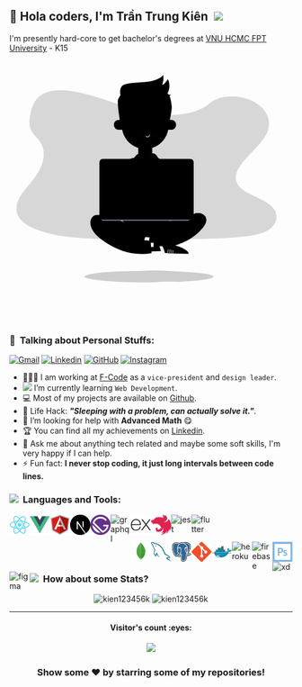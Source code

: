 <h2>👋 Hola coders, I'm Trần Trung Kiên &nbsp;<img src="https://media1.giphy.com/media/5WjvTkh7sYGE4Jq3qA/giphy.gif" width="15"></h2>

I'm presently hard-core to get bachelor's degrees at [VNU HCMC FPT University](https://hcmuni.fpt.edu.vn/) - K15

<svg
      version="1.1"
      viewBox="80 -10 100.1879 500"
      height="650.68268"
      width="711.1879"
      data-name="Layer 1"
      id="b52d7e2d-d80f-4111-b6ed-d15502ee1edd"
    >
      <path
        d="M 162,94.8 C 129.81195,93.8403 99.15574,84.930003 69.877152,75.179436 40.59857,65.42887 11.608446,54.624763 -19.808717,49.459437 c -20.207038,-3.3227 -43.313601,-3.791886 -59.59661,5.498023 -15.666306,8.957214 -20.729253,24.376417 -23.454693,38.69517 -2.04408,10.7785 -3.25262,22.11579 2.36238,32.20332 3.894189,7.00368 10.812228,12.88984 15.596681,19.59923 16.641093,23.33993 4.878933,52.12244 -13.159698,74.91214 -8.454833,10.68896 -18.272383,20.90016 -24.802493,32.27157 -6.53012,11.3714 -9.54899,24.41907 -3.83949,36.02932 5.66474,11.51642 19.15765,20.14948 33.769589,26.22758 29.686403,12.3439 64.65459,15.87985 98.7822629,17.88031 75.5066201,4.43168 151.4210581,2.51228 227.1265981,0.59287 28.02032,-0.71231 56.15998,-1.43315 83.72273,-5.14826 15.30822,-2.06443 31.11377,-5.3402 42.22441,-13.22255 14.10463,-10.03634 17.60095,-27.03373 8.15146,-39.61648 -15.8553,-21.10917 -59.68116,-26.35553 -70.77689,-49.00875 -6.1024,-12.46759 0.16413,-26.3598 9.02677,-37.92314 19.01841,-24.81147 50.89312,-46.57324 52.57414,-74.93347 C 359.05227,94.04077 343.72913,74.535369 320.0357,65.31797 295.1984,55.656976 260.76237,56.872597 242.4502,72.863357 223.57106,89.31051 190.41817,95.64454 162,94.8 Z"
        fill={theme.accentColor}
        opacity="0.15"
        id="path13"
      />
      <g id="tshirt">
        <path
          id="path2"
          d="M127.7,186.5c-8.3,0-23.5-7.9-25-13c-0.3-1.1,0.1-2.1,1.2-2.8c2.9-1.8,7.9-2.8,15-2.8        c8.2,0,16.5,1.3,17.5,1.5c0,0.8-0.4,6-3.4,14.4C132.3,185.6,130.6,186.5,127.7,186.5C127.7,186.5,127.7,186.5,127.7,186.5z"
          fill={theme.accentColor}
        />
        <path
          id="path4"
          d="M118.8,168c8,0,16,1.2,17.4,1.4c-0.1,1.1-0.5,6.1-3.4,14.2c-0.6,1.7-2.3,2.6-5.2,2.6        c-8.3,0-23.4-7.8-24.9-12.9c-0.3-1.1,0.1-2,1.1-2.6C106.8,168.9,111.8,168,118.8,168 M118.8,167.8c-5.8,0-11.7,0.6-15,2.8        c-6.8,4.2,13.5,16,23.9,16c2.7,0,4.7-0.8,5.4-2.7c3.4-9.3,3.4-14.5,3.4-14.5S127.7,167.8,118.8,167.8L118.8,167.8z"
          fill="#2D2D2D"
        />
      </g>
      <g id="arms">
        <path
          id="path7"
          d="M177.5,221.6c0,0,3.3,23.5,0,27.7s-14.5,0-16-5.8c-1.5-5.8-1.5-5.8-1.5-5.8s-0.2-6.8,2.9-9.2        c3.1-2.4,3.4-2.7,3.4-2.7L177.5,221.6z"
          fill="#D3B39B"
        />
        <path
          id="path9"
          d="M62.5,221.6c0,0-3.3,23.5,0,27.7c3.3,4.2,14.5,0,16-5.8c1.5-5.8,1.5-5.8,1.5-5.8s0.2-6.8-2.9-9.2        c-3.1-2.4-3.4-2.7-3.4-2.7L62.5,221.6z"
          fill="#D3B39B"
        />
      </g>
      <g opacity="0.20" id="brows">
        <path
          id="path12"
          d="M1.5,406.1c0-1.2,1.9-1.8,5.4-2.8c6.2-1.8,17.3-4,32-5.3c22.5-2,53.4-2,87.4-3.3c19.6-0.7,41.2,1,58.8,1.9        c39.1,1.9,65.9,5.2,65.9,9.6c0,4.4-26.9,8.2-66.4,10.1c-7.3,0.4-16.1-0.5-24.2-0.3c-11.1,0.3-21.9,1.6-34.1,1.6        c-4.2,0-8.4,0-12.6-0.1c-9.2-0.1-18.1-0.3-26.6-0.5C37.3,415.4,1.5,411.1,1.5,406.1z"
          fill="#0A0A0A"
        />
      </g>
      <g id="head">
        <g id="ccc">
          <rect
            id="rect15"
            height="47"
            width="27"
            fill={theme.skinColor}
            y="147.5"
            x="105.5"
          />
        </g>
        <path
          id="path18"
          d="M104.4,172.5c-0.1,4.6,25.5,9.1,29.6-0.5c0,0-1,6.9-2.8,8.3c-1.8,1.3-12,8.5-12,8.5s-12.8-2.9-14.1-7.2        C103.8,177.3,104.4,172.5,104.4,172.5z"
          opacity="0.1"
        />
        <g id="ears">
          <g id="g28">
            <g id="g22">
              <path
                id="path20"
                d="M178.5,113.7L178.5,113.7c0-5.3-4-9.2-8.6-9.2h-11.5l-6.2,18.6c0,0.2,9.4,0.4,9.5,0.4h8.2              C174.5,123.5,178.5,118.9,178.5,113.7z"
                fill={theme.skinColor}
              />
            </g>
            <g id="g26" opacity="6.000000e-002">
              <path
                id="path24"
                d="M166,108.8c0,0,1-0.5,2.6-0.5c0.8,0,1.9,0.1,2.9,0.8c0.5,0.3,1,0.8,1.3,1.4c0.1,0.3,0.3,0.6,0.3,0.9              c0.1,0.2,0.1,0.5,0.2,0.8c0.2,1.1,0.2,2.2-0.1,3.3c-0.1,0.5-0.3,1-0.6,1.5c-0.2,0.5-0.6,0.8-0.9,1.1c-0.7,0.6-1.5,0.7-2,0.6              c-0.5,0-0.7-0.1-0.7-0.1c0,0,1.2-0.2,1.9-1.3c0.7-1.1,0.8-3,0.5-4.8c0-0.2-0.1-0.5-0.1-0.7c0-0.2-0.1-0.4-0.2-0.5              c-0.2-0.3-0.3-0.6-0.6-0.9c-0.5-0.5-1.3-0.8-2-1.1C167.1,108.9,166,108.8,166,108.8z"
              />
            </g>
          </g>
          <g id="g38">
            <g id="g32">
              <path
                id="path30"
                d="M58.5,113.7L58.5,113.7c0-5.3,4-9.2,8.7-9.2h11.5l6.2,18.6c0,0.2-9.4,0.4-9.5,0.4h-8.2              C62.5,123.5,58.5,118.9,58.5,113.7z"
                fill={theme.skinColor}
              />
            </g>
            <g id="g36" opacity="8.000000e-002">
              <path
                id="path34"
                d="M70.3,108.8c0,0-1.1,0.2-2.5,0.6c-0.7,0.2-1.5,0.6-2,1.1c-0.3,0.2-0.4,0.6-0.6,0.9c0,0.2-0.1,0.3-0.2,0.5              c0,0.3-0.1,0.5-0.1,0.7c-0.3,1.8-0.2,3.8,0.5,4.8c0.7,1.1,2,1.2,1.9,1.3c0,0-0.2,0.1-0.7,0.1c-0.5,0-1.3-0.1-2-0.6              c-0.4-0.3-0.7-0.7-0.9-1.1c-0.3-0.4-0.5-0.9-0.6-1.5c-0.3-1.1-0.2-2.2-0.1-3.3c0-0.3,0.1-0.5,0.2-0.8c0.1-0.3,0.2-0.6,0.3-0.9              c0.3-0.6,0.8-1.1,1.3-1.4c1-0.7,2-0.8,2.9-0.8C69.3,108.3,70.3,108.8,70.3,108.8z"
              />
            </g>
          </g>
        </g>
        <g id="g43" opacity="0.1">
          <path
            id="path41"
            d="M104.6,156.7l27.9,1.1v2.2c0,0-20,6-27,3.4v-5.6L104.6,156.7z"
          />
        </g>
        <g id="chin">
          <path
            id="path45"
            d="M73.8,115.3c0-24.9,20.2,6.3,45.1,6.3s45.1-31.2,45.1-6.3s-20.2,45.1-45.1,45.1S73.8,140.2,73.8,115.3z"
            fill={theme.skinColor}
          />
        </g>
        <g id="face">
          <path
            id="path48"
            d="M163.5,108.9c0,15.3-12.4,27.6-27.6,27.6h-33.7c-15.3,0-27.6-12.4-27.6-27.6V75.1          c0-15.3,12.4-27.6,27.6-27.6h33.7c15.3,0,27.6,12.4,27.6,27.6V108.9z"
            fill={theme.skinColor}
          />
        </g>
        <g id="mouth">
          <path
            id="path54"
            d="M127.2,131.5c0,0,0.7,0.6,0.8,2.1c0,0.7-0.1,1.5-0.6,2.3c-0.2,0.4-0.5,0.8-0.9,1.1          c-0.4,0.3-0.8,0.5-1.3,0.8c-0.3,0.1-0.9,0.3-1.4,0.3c-0.5,0-1-0.1-1.4-0.2c-0.9-0.3-1.6-0.8-2-1.3c-0.9-1.1-0.7-2.1-0.8-2.1          c0,0,0.1,0.2,0.4,0.4c0.2,0.3,0.6,0.6,1.1,0.8c0.5,0.3,1,0.4,1.6,0.5c0.3,0,0.6,0,0.9,0c0.3,0,0.5-0.1,0.9-0.2          c0.2-0.1,0.5-0.2,0.8-0.4c0.2-0.2,0.5-0.4,0.7-0.6c0.4-0.4,0.7-1,0.9-1.5c0.2-0.5,0.3-1,0.3-1.3          C127.2,131.8,127.2,131.5,127.2,131.5z"
            fill="#CE9A74"
          />
        </g>
        <g id="hair">
          <g id="sides">
            <g id="g59">
              <path
                id="path57"
                d="M84.4,67c0,0-5.9,10-9,13.8c0,0,3.9,26.7-1.7,32.6c0,0-0.8-2.4-2.6-5.4c-1.8-3.1-6.5-37.2-4.7-42.3              s6.1-13.8,12-12.8C84.4,54,84.4,67,84.4,67z"
                fill={theme.dark}
              />
            </g>
            <g id="g63">
              <path
                id="path61"
                d="M164,114.4l0.1,0.1c0,0,6.8-27.6,6-36.6s-3.3-18.7-5.1-21.7c-1.8-3.1-10.7-5.6-12-2.8              c-1.3,2.8-6.1,9-6.1,9s12.5,12,13,14.8c0.4,2.1,0.5,15.3-0.1,24.2C159.4,106.2,160.9,110.9,164,114.4z"
                fill={theme.dark}
              />
            </g>
            <g id="g67">
              <path
                id="path65"
                d="M84.2,65.4c0,0-5.6,11.5-9.6,14c0,0,7.8-12.3,8-14c0.2-1.8,0.2-1.8,0.2-1.8L84.2,65.4z"
                fill={theme.dark}
              />
            </g>
            <g id="g71">
              <path
                id="path69"
                d="M73.8,113.5c0,0-3.2-13.9-3.2-15.6c0-1.8,0.2-4.9,0.2-4.9s-1.8,8.3,0,14.2L73.8,113.5z"
                fill={theme.dark}
              />
            </g>
            <g id="g75">
              <path
                id="path73"
                d="M162,94.8c0,0-0.2,11,1.4,14.5l0.5-2.7L162,94.8z"
                fill={theme.dark}
              />
            </g>
          </g>
          <g id="stripe">
            <g id="g80">
              <path
                id="path78"
                d="M72.9,59.6c0,0,33.5,22.5,72.7,7.7c0,0,17.4-1.8,22.3-11.8c0,0-6.1,1-7.2,1c-1,0,4.6-6.7,4.9-16.9              c0.3-10.2-3.3-13.6-3.3-13.6s-5.9,10-10.5,11c0,0,2.6-8.7,2.3-13.3s0-6.1,0-6.1s-8.2,12-36.8,13.8c-28.7,1.8-39.1,3.1-43.2,7.7              c-4.1,4.6-4.1,12.8-3.3,15.6S72.9,59.6,72.9,59.6z"
                fill={theme.dark}
              />
            </g>
            <g id="g84">
              <path
                id="path82"
                d="M73.6,55.9c0.2-1.2-2.6-8.1,1.2-11.7c3.8-3.6,15.3-6.9,23.5-7.2c8.1-0.2,29.2-1.7,34.2-3.4              c5-1.7,7.4-3.8,7.4-3.8s-2.6,6.9-37.8,10.3C66.9,43.4,73.6,55.9,73.6,55.9z"
                fill={theme.dark}
              />
            </g>
            <g id="g88">
              <path
                id="path86"
                d="M154.7,37.7c0,0-8,7-26,9.3c-18,2.2-24.6,4.9-24.6,4.9s32.5-3.5,34.6-3.7              C140.8,48.1,151.6,47.9,154.7,37.7z"
                fill={theme.dark}
              />
            </g>
            <g id="g92">
              <path
                id="path90"
                d="M83.7,57.8c0,0,12,2.9,15.3,2.6c3.4-0.2,9.1-2.2,9.1-2.2S103.1,65.9,83.7,57.8z"
                fill={theme.dark}
              />
            </g>
            <g id="g96">
              <path
                id="path94"
                d="M154,17.6c0,0-5.2,12.9-6.7,14.1c-1.4,1.2-4.5,3.8-4.5,3.8s7.7-2.9,9.8-9.1L154,17.6z"
                fill={theme.dark}
              />
            </g>
            <g id="g100">
              <path
                id="path98"
                d="M150.7,66.4c0,0,15.1-5.8,17.1-10.9c0,0-19.7,11-22.3,11.8L150.7,66.4z"
                fill={theme.dark}
              />
            </g>
          </g>
        </g>
        <g id="eyeb">
          <g id="g106">
            <path
              id="path104"
              d="M84.6,92c0,0,16.8-9.6,14.2-12.2C96.2,77.2,84.6,92,84.6,92z"
              fill={theme.dark}
            />
          </g>
          <g id="g110">
            <path
              id="path108"
              d="M151.5,91.5c0,0-16.8-9.6-14.2-12.2C139.9,76.8,151.5,91.5,151.5,91.5z"
              fill={theme.dark}
            />
          </g>
        </g>
        <g id="eyey2">
          <circle id="circle113" r="5" cy="114" cx="98.4" fill={theme.dark} />
          <circle id="circle115" r="5" cy="114" cx="136.9" fill={theme.dark} />
        </g>
      </g>
      <g id="shirt">
        <path
          id="path119"
          d="M137.9,174.8c0,0,35.4,13.8,38.3,40.9l-11,11.5c0,0-0.5,67.7,1.9,71.6c0,0-20.1,12.2-33.3,15.1        s-40-2.2-43.1-3.6c-3.1-1.4-15.3-10.8-15.3-10.8s2.6-9.8,2.4-13.9c-0.2-4.1,0.5-27.5,0.2-31.8c-0.2-4.3-1.2-19.9-1.2-19.9        l-15.3-14.4c0,0,7.6-41.2,38.7-42.3c0,0,13,15.5,15.6,15.5s3.1,6.2,3.1,6.2s3.1-6.3,11-15.2C137.9,174.8,137.9,174.8,137.9,174.8z"
          fill={theme.accentColor}
        />
        <g id="g123">
          <polygon
            id="polygon121"
            points="62.8,220.6 60.2,224.5 77,238.6 77.8,236.8 77.2,233.2   "
            fill="#353535"
          />
        </g>
        <g id="g127">
          <polygon
            id="polygon125"
            points="165.1,227.1 175.5,216.3 179.3,223.2 165.1,235.8   "
            fill="#353535"
          />
        </g>
        <g id="gola">
          <g id="g131">
            <path
              id="path129"
              d="M109,189.8l-0.2-8.2l7.7,0.8l1.9,1.4c0,0,2.3,4.6,2.1,8.8c-0.2,4.1-4.6,5-4.6,5L109,189.8z"
              fill={theme.accentColor}
            />
          </g>
          <g id="g135">
            <path
              id="path133"
              d="M121.8,182c0,0-5.4,15.2-5.6,23.3l0.5,6.4l8.9,0.2l-1-8.8c0,0,6.7-11,7.7-12            C133.3,190.2,130.1,179.5,121.8,182z"
              fill={theme.accentColor}
            />
          </g>
          <g id="g145">
            <g id="g143">
              <g id="g141">
                <path
                  id="path137"
                  d="M109.7,196.7c-4.3-4.1-12.4-18.1-12.5-18.2c0.4-2.1,5.6-7,6.5-7.7c0,0,0,0.1,0.1,0.2                c0.5,0.8,2.8,2.8,3.5,3c0.7,0.1,10.6,6.3,11.4,7.1c0.6,0.6,0.8,4.1,0.9,6c-0.3-0.8-1-2.1-1.2-2.8c-0.2-0.5-0.7-0.8-1.6-0.8                c-1,0-2.5,0.3-4.5,1c-2.8,1-2.7,7.5-2.7,10.7C109.7,195.8,109.7,196.4,109.7,196.7z"
                  fill={theme.accentColor}
                />
                <path
                  id="path139"
                  d="M103.6,170.9C103.7,170.9,103.7,170.9,103.6,170.9c0.5,0.9,2.8,2.9,3.6,3.1c0.7,0.1,10.6,6.3,11.4,7.1                c0.4,0.4,0.7,3.1,0.8,5.3c-0.3-0.7-0.7-1.7-0.9-2.2c-0.2-0.6-0.8-0.9-1.7-0.9c-1,0-2.6,0.3-4.5,1c-2.9,1-2.8,7.4-2.8,10.8                c0,0.4,0,0.9,0,1.2c-4.1-4.1-11.5-16.7-12.2-17.9C97.9,176.4,102.5,171.8,103.6,170.9 M103.8,170.5c-0.3,0-6.2,5.7-6.7,8                c0,0,8.3,14.4,12.6,18.3c0,0,0,0,0,0c0.4,0-0.9-11,2.7-12.3c2-0.7,3.4-1,4.4-1c0.9,0,1.3,0.2,1.5,0.7c0.3,1,1.4,3.4,1.4,3.4                s-0.2-5.9-1-6.7c-0.8-0.8-10.7-7-11.5-7.2C106.5,173.6,103.6,171,103.8,170.5C103.8,170.5,103.8,170.5,103.8,170.5L103.8,170.5                z"
                  fill="#2D2D2D"
                />
              </g>
            </g>
          </g>
          <g id="g149">
            <path
              id="path147"
              d="M129.5,191.6c0,0-5.2-4.5-6.8-4.2c-1.6,0.3-4.2,5.5-4.5,6.2c-0.2,0.7-1,18.7-0.4,20.6l-0.7-0.1            c0,0,0.6-20.3,0.6-21c0.1-0.7,2-5.5,2-5.5l2.1-5.6C121.8,182,129.1,177.8,129.5,191.6z"
              fill="#353535"
            />
          </g>
          <g id="g153">
            <circle
              id="circle151"
              r="2.2"
              cy="194.2"
              cx="121.6"
              fill="#BCBCBC"
            />
          </g>
          <g id="g157">
            <circle id="circle155" r="2" cy="202.3" cx="121.7" fill="#BCBCBC" />
          </g>
          <g id="g167">
            <g id="g165">
              <g id="g163">
                <path
                  id="path159"
                  d="M129.7,199.1c0.2-2.4,0.7-12.4-2.8-16.2c-0.9-0.9-1.9-1.4-3.1-1.4c-0.4,0-0.8,0.1-1.2,0.2                c2.5-1.7,11.3-8,12.6-10.6l1.4-1.7c0.5,0.2,3.5,1.6,7.3,8.3L129.7,199.1z"
                  fill={theme.accentColor}
                />
                <path
                  id="path161"
                  d="M136.6,169.6c0.7,0.3,3.5,1.9,7.1,8.1l-13.9,20.9c0.2-3,0.4-12.2-2.8-15.8c-0.9-1-2-1.5-3.2-1.5                c-0.2,0-0.5,0-0.7,0c3-2.1,10.8-7.8,12.2-10.3L136.6,169.6 M136.5,169.3l-1.4,1.8c-1.6,3-13.2,11-13.2,11                c0.7-0.2,1.4-0.4,1.9-0.4c7.4,0,5.7,17.9,5.7,17.9l14.5-21.9C139.7,170.2,136.5,169.3,136.5,169.3L136.5,169.3z"
                  fill="#2D2D2D"
                />
              </g>
            </g>
          </g>
        </g>
        <g id="g172" opacity="0.14">
          <path
            id="path170"
            d="M78.9,288c0,0-0.7,5.3-1.4,6.9c-0.7,1.7,24.4,11.5,24.4,11.5L78.9,288z"
          />
        </g>
      </g>
      <g id="g177">
        <path id="path175" d="M43.6,262" fill="#E6B99B" />
      </g>
      <path
        id="path179"
        d="M66.2,245.2c0,0,6.5-6.7,15.8,1c9.2,7.7,2.2,12-4.1,12.7c-6.3,0.7-6.3,0.7-6.3,0.7s-4.2-0.9-7.3-2.2      c-1.9-0.8-3.1-2.7-3.1-4.7l0.1-7L66.2,245.2z"
        fill="#D3B39B"
      />
      <path
        id="path181"
        d="M173.3,245.2c0,0-6.5-6.7-15.8,1c-9.2,7.7-2.2,12,4.1,12.7c6.3,0.7,6.3,0.7,6.3,0.7s3.6-1,6.5-2.2      c2.3-0.9,3.8-3.1,3.8-5.6l0-5.5L173.3,245.2z"
        fill={theme.skinColor}
      />
      <g>
        <path
          d="M172.1,262.9c0,0,8.2-4,5.2-10.6s-15.5-14.6-18-13.8c-2.5,0.8-16.7,14-16.5,15.4        s4.6,0.8,5.6,0.4c1-0.4-0.2,0,4.4,3C157.3,260.3,168.1,264.4,172.1,262.9z"
          fill={theme.skinColor}
          id="esquerda"
        />
        <path
          d="M66.3,251.3c0,0,10.5-9,13-10.2c2.5-1.2,10.6-1.8,12.8-4.6c2.3-2.8,1.7,4-2.5,7        c0,0,8.3,10.5,8.9,13.2c0.7,2.7-4.4,0-4.4,0s-12.3,5.4-13.5,4.8c-1.2-0.6-3,0-3,0s-3.7,1-6-3c-2.3-4-2.3-4-2.3-4L66.3,251.3z"
          fill={theme.skinColor}
        />
      </g>
      <g id="legs">
        <g id="g188">
          <path
            id="path186"
            d="M15.7,303.3c0,0-1.9-11.2,8-15c9.9-3.8,37,3.2,64.8,18.5c27.8,15.3,69.9-5.1,98-14.7          c28.1-9.6,45.9-10.1,49.3,0.9c0,0-24.7,39.3-45.5,40.6s-48.2-1-48.2-1l-31.9,0.6c0,0-24.3,8.6-28.7,8.3          C77,341.2,20.8,325.3,15.7,303.3z"
            fill={theme.avatarMisc}
          />
        </g>
        <g id="g192">
          <path
            id="path190"
            d="M91.2,333.1c0,0,20.3-12,21.9-11.5c1.6,0.5,6.9,5.9,9.1,6.9c2.2,1,1.6,3.7,1.6,3.7l-3,9.3l-22.3-1.9          L91.2,333.1z"
            fill={theme.avatarShoes}
          />
        </g>
        <g id="g196">
          <polygon
            id="polygon194"
            points="134.9,341.1 114.3,342 119.9,331 137.6,330.6 136.7,342.2   "
            fill={theme.skinColor}
          />
        </g>
        <g id="g200">
          <polygon
            id="polygon198"
            points="119,329.9 127.3,330.7 126,342.5 115.4,340.3   "
            fill="#EAEAEA"
          />
        </g>
        <g id="notebook">
          <g id="g210">
            <g id="g204">
              <path
                id="path202"
                d="M212.5,295.1c0,1.9-1.5,3.4-3.4,3.4H33.9c-1.9,0-3.4-1.5-3.4-3.4v-1.3c0-1.9,1.5-3.4,3.4-3.4h175.3              c1.9,0,3.4,1.5,3.4,3.4V295.1z"
                fill="#7F8DAA"
              />
            </g>
            <g id="g208">
              <path
                id="path206"
                d="M212.5,289.7c0,3.8-3,6.8-6.8,6.8H37.3c-3.8,0-6.8-3-6.8-6.8V186.3c0-3.8,3-6.8,6.8-6.8h168.4              c3.8,0,6.8,3,6.8,6.8V289.7z"
                fill={theme.imageDark}
              />
            </g>
          </g>
          <g id="logobook">
            <rect
              rx="3"
              id="rect1150"
              fill={theme.accentColor}
              width="15"
              height="15"
              x="-92.187965"
              y="245.78786"
              transform="rotate(-45)"
            />
          </g>
          <radialgradient
            gradientUnits="userSpaceOnUse"
            r="17.2316"
            cy="239.6875"
            cx="121.6441"
            id="logo1"
          />
          <path
            d="M138.7,239.7c0,2.9-0.7,5.7-2,8.1c-2.9,5.4-8.6,9.1-15.2,9.1          c-9.5,0-17.2-7.7-17.2-17.2s7.7-17.2,17.2-17.2c7.3,0,13.5,4.5,16,10.9c0.7,1.7,1.1,3.5,1.2,5.4l0.2,0.3l0,0.3L138.7,239.7z"
            fill="url(#logo1)"
            opacity="0.66"
            id="logo2"
          />
        </g>
        <g id="g218" opacity="0.1">
          <polygon
            id="polygon216"
            points="135.8,341 132.4,341.2 134.8,330.6 136,330.5   "
          />
        </g>
        <g id="g222">
          <path
            id="path220"
            d="M135.7,326.9l-1,27.8c0,0,55.2-2.9,87.4-33.8s2.2-37,2.2-37s-10.2-0.6-10.2,1.3          C214.2,287,191.9,319.9,135.7,326.9z"
            fill={theme.imageClothes}
          />
        </g>
        <g id="g226">
          <path
            id="path224"
            d="M129.3,349.5c0,0,24.9-2.1,25.4-1.6c0.5,0.5,3.8,8.9,3.8,8.9l-34,1.4c0,0,1.1-5.3,1.8-6.5          C126.9,350.5,129.3,349.5,129.3,349.5z"
            fill={theme.skinColor}
          />
        </g>
        <g id="g230">
          <path
            id="path228"
            d="M130.9,361c0.9-0.2-1.6-23.3-1.6-23.3s-68.3-5.1-98.3-45.6h0c-1.5-2.9-6.7-5.8-9.3-3.9l-2.3,1          c-8.7,6.3-7.5,19.3-1.7,28.4c3.1,4.8,7.6,10.1,14.3,15.3C53.4,349.5,88.8,368.7,130.9,361z"
            fill={theme.imageClothes}
          />
        </g>
        <g id="g234" opacity="0.1">
          <polygon
            id="polygon232"
            points="150.4,357.3 145.7,357.4 146.8,348 149.4,351.4   "
          />
        </g>
        <g id="g238">
          <polygon
            id="polygon236"
            points="157.2,358.6 149.4,357.8 146.4,347.8 155.8,347.3   "
            fill="#EAEAEA"
          />
        </g>
        <g id="pe">
          <g id="g242">
            <path
              id="path240"
              d="M150.9,347c-0.7-0.5,12.3-10.4,13.4-10.2c1.1,0.2,11.6,9.4,12.8,9.4c1.1,0,27.8,8.5,25.2,16.4l-25.5-0.6            l-19.9-1.1C156.8,360.9,155.3,350.7,150.9,347z"
              fill={theme.avatarShoes}
            />
          </g>
          <g id="g246">
            <rect
              id="rect244"
              height="7.9"
              width="1.9"
              fill="#777070"
              transform="matrix(0.9869 0.1612 -0.1612 0.9869 59.7596 -21.5769)"
              y="353.5"
              x="161.9"
            />
          </g>
          <g id="g250">
            <rect
              id="rect248"
              height="7.6"
              width="1.9"
              fill="#777070"
              transform="matrix(0.9821 0.1884 -0.1884 0.9821 70.3837 -24.9184)"
              y="353.9"
              x="165.3"
            />
          </g>
          <g id="g254">
            <rect
              id="rect252"
              height="7"
              width="1.9"
              fill="#777070"
              transform="matrix(0.9989 4.593970e-002 -4.593970e-002 0.9989 16.6397 -7.4027)"
              y="354.8"
              x="168.4"
            />
          </g>
          <g id="g258">
            <rect
              id="rect256"
              height="6.1"
              width="1.9"
              fill="#777070"
              transform="matrix(0.9914 0.1308 -0.1308 0.9914 48.3763 -19.4954)"
              y="355.6"
              x="171.7"
            />
          </g>
        </g>
        <g id="g263">
          <path id="path261" d="M133,342.9" fill="#E6B99B" />
        </g>
      </g>
    </svg>
<h3 align="left">🧐&nbsp;&nbsp;Talking about Personal Stuffs:</h3>

[![Gmail](https://img.shields.io/twitter/url?label=Gmail&logo=gmail&url=https://gmail.com)](mailto:tran123456k@gmail.com)
[![Linkedin](https://img.shields.io/twitter/url?label=Linkedin&logo=linkedin&url=https://www.linkedin.com/in/kirintran/)](https://www.linkedin.com/in/kirintran/)
[![GitHub](https://img.shields.io/twitter/url?label=Visualize&logo=github&url=https://profile-summary-for-github.com/user/kien123456k)](https://profile-summary-for-github.com/user/kien123456k)
[![Instagram](https://img.shields.io/twitter/url?label=Instagram&logo=instagram&style=social&url=https%3A%2F%2Fwww.instagram.com%2Fzkirinz1511%2F)](https://www.instagram.com/zkirinz1511/)
- 👨🏻‍💻 I am working at [F-Code](https://www.facebook.com/fcodefpt) as a `vice-president` and `design leader`.
- <img src="https://media2.giphy.com/media/5aYfJYohCSeYgtVlUj/giphy.gif" width="30" />&nbsp;I’m currently learning `Web Development`.
- 💻 Most of my projects are available on [Github](https://github.com/kien123456k?tab=repositories).
- 🎯 Life Hack: ***"Sleeping with a problem, can actually solve it."***. 
- 🤝 I’m looking for help with **Advanced Math** 😋
- 🏆 You can find all my achievements on [Linkedin](https://www.linkedin.com/in/kirintran/).
- 💬 Ask me about anything tech related and maybe some soft skills, I'm very happy if I can help.
- ⚡ Fun fact: **I never stop coding, it just long intervals between code lines.**

<h3 align="left"><img src="https://media1.giphy.com/media/3oKIPkHXpUP8lIO0AU/giphy.gif" width="30">&nbsp;&nbsp;Languages and Tools:</h3>
<p align="left">
  <a href="https://reactjs.org/" target="_blank"> 
    <img src="https://raw.githubusercontent.com/devicons/devicon/master/icons/react/react-original.svg" alt="react" align="left" width="36" /> 
  </a>
  <a href="https://vuejs.org/" target="_blank"> 
    <img src="https://raw.githubusercontent.com/devicons/devicon/master/icons/vuejs/vuejs-original.svg" alt="vuejs" align="left" width="36" /> 
  </a>
  <a href="https://angular.io" target="_blank"> 
    <img src="https://raw.githubusercontent.com/devicons/devicon/master/icons/angularjs/angularjs-original.svg" alt="angularjs" align="left" width="36" /> 
  </a>
  <a href="https://nextjs.org/" target="_blank"> 
    <img src="https://raw.githubusercontent.com/devicons/devicon/master/icons/nextjs/nextjs-original.svg" alt="nextjs" align="left" width="36" /> 
  </a>
  <a href="https://www.gatsbyjs.com/" target="_blank"> 
    <img src="https://raw.githubusercontent.com/devicons/devicon/master/icons/gatsby/gatsby-original.svg" alt="gatsby" align="left" width="36" /> 
  </a>
  <a href="https://graphql.org" target="_blank"> 
    <img src="https://www.vectorlogo.zone/logos/graphql/graphql-icon.svg" alt="graphql" align="left" width="36" /> 
  </a>
  <a href="https://expressjs.com" target="_blank"> 
    <img src="https://raw.githubusercontent.com/devicons/devicon/master/icons/express/express-original.svg" alt="express" align="left" width="36" />
  </a>
  <a href="https://nestjs.com" target="_blank"> 
    <img src="https://raw.githubusercontent.com/devicons/devicon/master/icons/nestjs/nestjs-plain.svg" alt="nestjs" align="left" width="36" />
  </a>
  <a href="https://jestjs.io" target="_blank"> 
    <img src="https://www.vectorlogo.zone/logos/jestjsio/jestjsio-icon.svg" alt="jest" align="left" width="36" /> 
  </a>
  <a href="https://flutter.dev" target="_blank"> 
    <img src="https://www.vectorlogo.zone/logos/flutterio/flutterio-icon.svg" alt="flutter" align="left" width="36" /> 
  </a>
</p>

</br></br>

<p align="left">
  <a href="https://www.mongodb.com/" target="_blank"> 
    <img src="https://raw.githubusercontent.com/devicons/devicon/master/icons/mongodb/mongodb-original.svg" alt="mongodb" align="left" width="36"/> 
  </a> 
  <a href="https://www.mysql.com/" target="_blank"> 
    <img src="https://raw.githubusercontent.com/devicons/devicon/master/icons/mysql/mysql-original.svg" alt="mysql" align="left" width="36"/> 
  </a>
  <a href="https://www.postgresql.org" target="_blank"> 
    <img src="https://raw.githubusercontent.com/devicons/devicon/master/icons/postgresql/postgresql-original.svg" alt="postgresql" align="left" width="36"/> 
  </a>
  <a href="https://git-scm.com/" target="_blank"> 
    <img src="https://raw.githubusercontent.com/devicons/devicon/master/icons/git/git-original.svg" alt="git" align="left" width="36" /> 
  </a>
  <a href="https://www.docker.com/" target="_blank"> 
    <img src="https://raw.githubusercontent.com/devicons/devicon/master/icons/docker/docker-original.svg" alt="docker" align="left" width="36" /> 
  </a>
  <a href="https://heroku.com" target="_blank"> 
    <img src="https://www.vectorlogo.zone/logos/heroku/heroku-icon.svg" alt="heroku" align="left" width="36" /> 
  </a>
  <a href="https://firebase.google.com/" target="_blank">
    <img src="https://www.vectorlogo.zone/logos/firebase/firebase-icon.svg" alt="firebase" align="left" width="36" /> 
  </a>
  <a href="https://www.photoshop.com/en" target="_blank"> 
    <img src="https://raw.githubusercontent.com/devicons/devicon/master/icons/photoshop/photoshop-line.svg" alt="photoshop" align="left" width="36" /> 
  </a>
  <a href="https://www.adobe.com/products/xd.html" target="_blank"> 
    <img src="https://cdn.worldvectorlogo.com/logos/adobe-xd.svg" alt="xd" align="left" width="36" /> 
  </a>
  <a href="https://www.figma.com/" target="_blank">
    <img src="https://www.vectorlogo.zone/logos/figma/figma-icon.svg" alt="figma" align="left" width="36" /> 
  </a>
</p>

</br></br>

<h3 align="left"><img src="https://media0.giphy.com/media/f6ytzUt63xVLDDzONe/giphy.gif" width="32">&nbsp;&nbsp;How about some Stats?</h3>
<div align="center"><img height="170em" src="https://github-readme-stats.vercel.app/api/top-langs?username=kien123456k&show_icons=true&locale=en&layout=compact&&bg_color=30,e96443,904e95&title_color=fff&text_color=fff" alt="kien123456k" />
<img height="170em" src="https://github-readme-stats.vercel.app/api?username=kien123456k&show_icons=true&locale=en&&bg_color=30,e96443,904e95&title_color=fff&text_color=fff" alt="kien123456k" /></div>

<hr/>
<h4 align="center">Visitor's count :eyes:</h4>
<p align="center"><img src="https://profile-counter.glitch.me/{kien123456k}/count.svg"/></p>
<div align="center">
  
### Show some ❤️ by starring some of my repositories!
</div>
